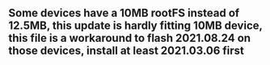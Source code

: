 ## Some devices have a 10MB rootFS instead of 12.5MB, this update is hardly fitting 10MB device, this file is a workaround to flash 2021.08.24 on those devices, install at least 2021.03.06 first